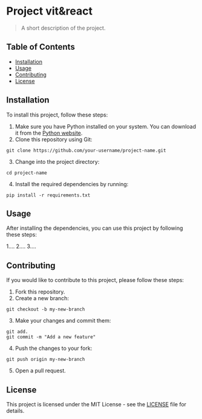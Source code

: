 # Project vit&react

> A short description of the project.

## Table of Contents

* [Installation](#installation)
* [Usage](#usage)
* [Contributing](#contributing)
* [License](#license)

## Installation

To install this project, follow these steps:

1. Make sure you have Python installed on your system. You can download it from the [Python website](https://www.python.org/downloads/).
2. Clone this repository using Git:

```
git clone https://github.com/your-username/project-name.git
```

3. Change into the project directory:

```
cd project-name
```

4. Install the required dependencies by running:

```
pip install -r requirements.txt
```

## Usage

After installing the dependencies, you can use this project by following these steps:

1....
2....
3....

## Contributing

If you would like to contribute to this project, please follow these steps:

1. Fork this repository.
2. Create a new branch:

```
git checkout -b my-new-branch
```

3. Make your changes and commit them:

```
git add.
git commit -m "Add a new feature"
```

4. Push the changes to your fork:

```
git push origin my-new-branch
```

5. Open a pull request.

## License

This project is licensed under the MIT License - see the [LICENSE](LICENSE) file for details.

